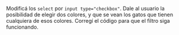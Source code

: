 Modificá los `select` por `input type="checkbox"`. 
Dale al usuario la posibilidad de elegir dos colores, y que se vean los gatos que tienen cualquiera de esos colores. 
Corregí el código para que el filtro siga funcionando. 
